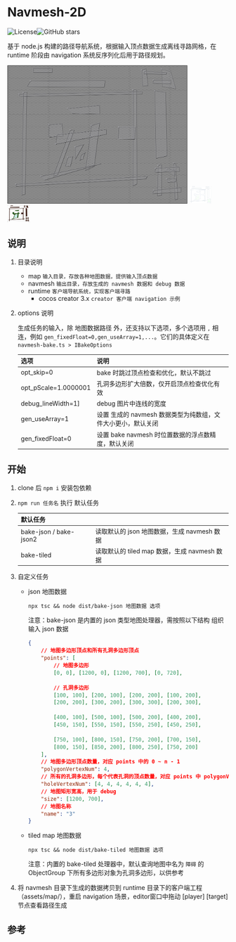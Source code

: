# Navmesh-2D

![License](https://img.shields.io/github/license/rayproj/navmesh-2d)![GitHub stars](https://img.shields.io/github/stars/rayproj/navmesh-2d?style=social)

基于 node.js 构建的路径导航系统，根据输入顶点数据生成离线寻路网格，在 runtime 阶段由 navigation 系统反序列化后用于路径规划。

<img src="README\1.png" style="zoom: 40%;" />
<img src="README\2.png" style="zoom:5%;" />
<img src="README\3.png" style="zoom:5%;" />

## 说明

1. 目录说明

   - map `输入目录，存放各种地图数据，提供输入顶点数据`
   - navmesh `输出目录，存放生成的 navmesh 数据和 debug 数据`
   - runtime `客户端导航系统，实现客户端寻路`
     - cocos creator 3.x `creator 客户端 navigation 示例`

2. options 说明

   生成任务的输入，除 地图数据路径 外，还支持以下选项，多个选项用 `,` 相连，例如 `gen_fixedFloat=0,gen_useArray=1,...`。它们的具体定义在 `navmesh-bake.ts > IBakeOptions`

   | 选项                 | 说明                                                         |
   | -------------------- | ------------------------------------------------------------ |
   | opt_skip=0           | bake 时跳过顶点检查和优化，默认不跳过                        |
   | opt_pScale=1.0000001 | 孔洞多边形扩大倍数，仅开启顶点检查优化有效                   |
   | debug_lineWidth=1]   | debug 图片中连线的宽度                                       |
   | gen_useArray=1       | 设置 生成的 navmesh 数据类型为纯数组，文件大小更小，默认关闭 |
   | gen_fixedFloat=0     | 设置 bake navmesh 时位置数据的浮点数精度，默认关闭           |

## 开始

1. clone 后  `npm i` 安装包依赖

2. `npm run 任务名`  执行 默认任务

   | 默认任务               |                                              |
   | ---------------------- | -------------------------------------------- |
   | bake-json / bake-json2 | 读取默认的 json 地图数据，生成 navmesh 数据  |
   | bake-tiled             | 读取默认的 tiled map 数据，生成 navmesh 数据 |

3. 自定义任务

   - json 地图数据

     `npx tsc && node dist/bake-json 地图数据 选项`

     注意：bake-json 是内置的 json 类型地图处理器，需按照以下结构 组织 输入 json 数据

     ```json
     {
         // 地图多边形顶点和所有孔洞多边形顶点
         "points": [
             // 地图多边形
             [0, 0], [1200, 0], [1200, 700], [0, 720],
     
             // 孔洞多边形
             [100, 100], [200, 100], [200, 200], [100, 200],
             [200, 200], [300, 200], [300, 300], [200, 300],
     
             [400, 100], [500, 100], [500, 200], [400, 200],
             [450, 150], [550, 150], [550, 250], [450, 250],
     
             [750, 100], [800, 150], [750, 200], [700, 150],
             [800, 150], [850, 200], [800, 250], [750, 200]
         ],
         // 地图多边形顶点数量，对应 points 中的 0 ~ n - 1
         "polygonVertexNum": 4,
         // 所有的孔洞多边形，每个代表孔洞的顶点数量，对应 points 中 polygonVertexNum + n + n...
         "holeVertexNum": [4, 4, 4, 4, 4, 4],
         // 地图矩形宽高，用于 debug
         "size": [1200, 700],
         // 地图名称
         "name": "3"
     }
     ```

   - tiled map 地图数据

     `npx tsc && node dist/bake-tiled 地图数据 选项`

     注意：内置的 bake-tiled 处理器中，默认查询地图中名为 `障碍` 的 ObjectGroup 下所有多边形对象为孔洞多边形，以供参考
   
4. 将 navmesh 目录下生成的数据拷贝到 runtime 目录下的客户端工程（assets/map/），重启 navigation 场景，editor窗口中拖动 [player] [target] 节点查看路径生成

## 参考

[^DiveRecastNav-Lab1-MeadowMapping]: [liubai01/DiveRecastNav-Lab1-MeadowMapping: Recast Navigation Study. Python implementation of `Path planning for a vision-based autonomous robot` (github.com)](https://github.com/liubai01/DiveRecastNav-Lab1-MeadowMapping)



[^AI - Navmesh 寻路]: [AI - Navmesh 寻路](https://blog.csdn.net/Mhypnos/article/details/134540691)

